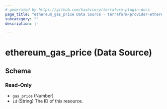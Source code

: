 ```yaml
---
# generated by https://github.com/hashicorp/terraform-plugin-docs
page_title: "ethereum_gas_price Data Source - terraform-provider-ethereum"
subcategory: ""
description: |-
  
---
```


# ethereum_gas_price (Data Source)





<!-- schema generated by tfplugindocs -->
## Schema

### Read-Only

- `gas_price` (Number)
- `id` (String) The ID of this resource.
